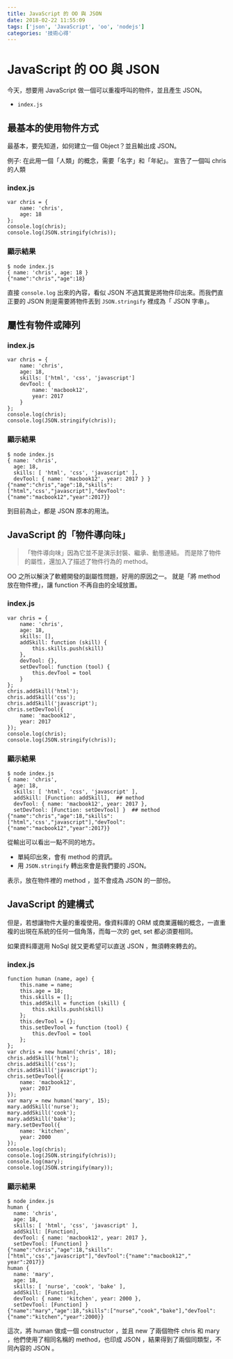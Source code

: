```yaml
---
title: JavaScript 的 OO 與 JSON
date: 2018-02-22 11:55:09
tags: ['json', 'JavaScript', 'oo', 'nodejs']
categories: '技術心得'
---
```

# JavaScript 的 OO 與 JSON

今天，想要用 JavaScript 做一個可以重複呼叫的物件，並且產生 JSON。

- `index.js`

## 最基本的使用物件方式

最基本，要先知道，如何建立一個 Object？並且輸出成 JSON。

例子:
在此用一個「人類」的概念，需要「名字」和「年紀」。
宣告了一個叫 chris 的人類

### index.js

```javascript=
var chris = {
    name: 'chris',
    age: 18
};
console.log(chris);
console.log(JSON.stringify(chris));
```

### 顯示結果

```shell=
$ node index.js
{ name: 'chris', age: 18 }
{"name":"chris","age":18}
```

直接 `console.log` 出來的內容，看似 JSON 不過其實是將物件印出來。而我們直正要的 JSON 則是需要將物件丟到 `JSON.stringify` 裡成為「 JSON 字串」。

## 屬性有物件或陣列

### index.js

```javascript=
var chris = {
    name: 'chris',
    age: 18,
    skills: ['html', 'css', 'javascript']
    devTool: {
        name: 'macbook12',
        year: 2017
    }
};
console.log(chris);
console.log(JSON.stringify(chris));
```

### 顯示結果

```shell=
$ node index.js
{ name: 'chris',
  age: 18,
  skills: [ 'html', 'css', 'javascript' ],
  devTool: { name: 'macbook12', year: 2017 } }
{"name":"chris","age":18,"skills":["html",'css',"javascript"],"devTool":{"name":"macbook12","year":2017}}
```

到目前為止，都是 JSON 原本的用法。

## JavaScript 的「物件導向味」

> 「物件導向味」因為它並不是演示封裝、繼承、動態連結。
而是除了物件的屬性，還加入了描述了物件行為的 method。

OO 之所以解決了軟體開發的副屬性問題，好用的原因之一。
就是「將 method 放在物件裡」，讓 function 不再自由的全域放置。


### index.js

```javascript=
var chris = {
    name: 'chris',
    age: 18,
    skills: [],
    addSkill: function (skill) {
        this.skills.push(skill)
    },
    devTool: {},
    setDevTool: function (tool) {
        this.devTool = tool
    }
};
chris.addSkill('html');
chris.addSkill('css');
chris.addSkill('javascript');
chris.setDevTool({
    name: 'macbook12',
    year: 2017
});
console.log(chris);
console.log(JSON.stringify(chris));
```

### 顯示結果

```shell=
$ node index.js
{ name: 'chris',
  age: 18,
  skills: [ 'html', 'css', 'javascript' ],
  addSkill: [Function: addSkill],  ## method
  devTool: { name: 'macbook12', year: 2017 },
  setDevTool: [Function: setDevTool] }  ## method
{"name":"chris","age":18,"skills":["html",'css',"javascript"],"devTool":{"name":"macbook12","year":2017}}
```

從輸出可以看出一點不同的地方。

- 單純印出來，會有 method 的資訊。
- 用 `JSON.stringify` 轉出來會是我們要的 JSON。

表示，放在物件裡的 method ，並不會成為 JSON 的一部份。

## JavaScript 的建構式

但是，若想讓物件大量的重複使用。像資料庫的 ORM 或商業邏輯的概念，一直重複的出現在系統的任何一個角落，而每一次的 get, set 都必須要相同。

如果資料庫選用 NoSql 就又更希望可以直送 JSON ，無須轉來轉去的。


### index.js

```javascript=
function human (name, age) {
    this.name = name;
    this.age = 18;
    this.skills = [];
    this.addSkill = function (skill) {
        this.skills.push(skill)
    };
    this.devTool = {};
    this.setDevTool = function (tool) {
        this.devTool = tool
    };
};
var chris = new human('chris', 18);
chris.addSkill('html');
chris.addSkill('css');
chris.addSkill('javascript');
chris.setDevTool({
    name: 'macbook12',
    year: 2017
});
var mary = new human('mary', 15);
mary.addSkill('nurse');
mary.addSkill('cook');
mary.addSkill('bake');
mary.setDevTool({
    name: 'kitchen',
    year: 2000
});
console.log(chris);
console.log(JSON.stringify(chris));
console.log(mary);
console.log(JSON.stringify(mary));
```

### 顯示結果

```shell=
$ node index.js
human {
  name: 'chris',
  age: 18,
  skills: [ 'html', 'css', 'javascript' ],
  addSkill: [Function],
  devTool: { name: 'macbook12', year: 2017 },
  setDevTool: [Function] }
{"name":"chris","age":18,"skills":["html",'css',"javascript"],"devTool":{"name":"macbook12","
year":2017}}
human {
  name: 'mary',
  age: 18,
  skills: [ 'nurse', 'cook', 'bake' ],
  addSkill: [Function],
  devTool: { name: 'kitchen', year: 2000 },
  setDevTool: [Function] }
{"name":"mary","age":18,"skills":["nurse","cook","bake"],"devTool":{"name":"kitchen","year":2000}}
```

這次，將 human 做成一個 constructor ，並且 new 了兩個物件 chris 和 mary ，他們使用了相同名稱的 method，也印成 JSON ，結果得到了兩個同類型，不同內容的 JSON 。
